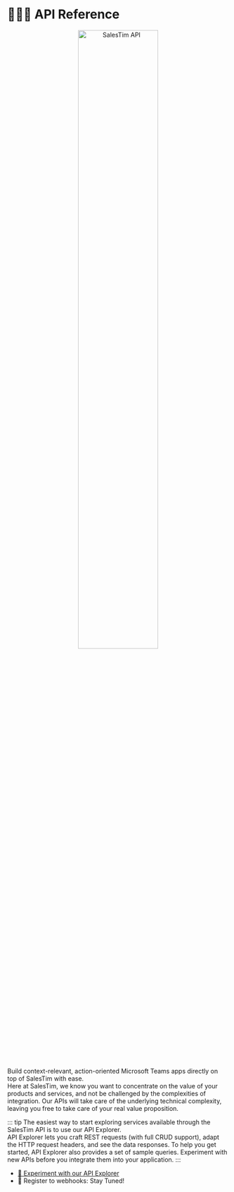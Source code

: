 # 👩🏼‍💻 API Reference
<Classification level="public" />

<div style="text-align: center;">
<img alt="SalesTim API" src="/img/headers/api.jpg"
style="width: 60%;"></img>
</div>

Build context-relevant, action-oriented Microsoft Teams apps directly on top of SalesTim with ease.  
Here at SalesTim, we know you want to concentrate on the value of your products and services, and not be challenged by the complexities of integration. Our APIs will take care of the underlying technical complexity, leaving you free to take care of your real value proposition. 

::: tip
The easiest way to start exploring services available through the SalesTim API is to use our API Explorer.  
API Explorer lets you craft REST requests (with full CRUD support), adapt the HTTP request headers, and see the data responses. To help you get started, API Explorer also provides a set of sample queries. Experiment with new APIs before you integrate them into your application.
:::

* [🧪 Experiment with our API Explorer](/api/explorer)
* 📡 Register to webhooks: Stay Tuned!
